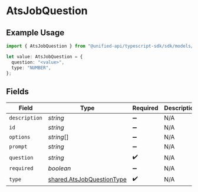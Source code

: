 # AtsJobQuestion

## Example Usage

```typescript
import { AtsJobQuestion } from "@unified-api/typescript-sdk/sdk/models/shared";

let value: AtsJobQuestion = {
  question: "<value>",
  type: "NUMBER",
};
```

## Fields

| Field                                                                         | Type                                                                          | Required                                                                      | Description                                                                   |
| ----------------------------------------------------------------------------- | ----------------------------------------------------------------------------- | ----------------------------------------------------------------------------- | ----------------------------------------------------------------------------- |
| `description`                                                                 | *string*                                                                      | :heavy_minus_sign:                                                            | N/A                                                                           |
| `id`                                                                          | *string*                                                                      | :heavy_minus_sign:                                                            | N/A                                                                           |
| `options`                                                                     | *string*[]                                                                    | :heavy_minus_sign:                                                            | N/A                                                                           |
| `prompt`                                                                      | *string*                                                                      | :heavy_minus_sign:                                                            | N/A                                                                           |
| `question`                                                                    | *string*                                                                      | :heavy_check_mark:                                                            | N/A                                                                           |
| `required`                                                                    | *boolean*                                                                     | :heavy_minus_sign:                                                            | N/A                                                                           |
| `type`                                                                        | [shared.AtsJobQuestionType](../../../sdk/models/shared/atsjobquestiontype.md) | :heavy_check_mark:                                                            | N/A                                                                           |